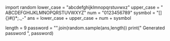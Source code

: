 import random
lower_case = "abcdefghijklmnopqrstuvwxz"
upper_case = " ABCDEFGHIJKLMNOPQRSTUVWXYZ"
num = "0123456789"
sysmbol = "[]{}#()*;._-"
ans = lower_case + upper_case + num + sysmbol

length = 9
password = "".join(random.sample(ans,length))
print(" Generated password ", password)
